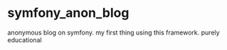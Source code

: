 # symfony_anon_blog
anonymous blog on symfony. my first thing using this framework. purely educational